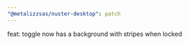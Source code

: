 ```yaml
---
"@metalizzsas/nuster-desktop": patch
---
```


feat: toggle now has a background with stripes when locked
